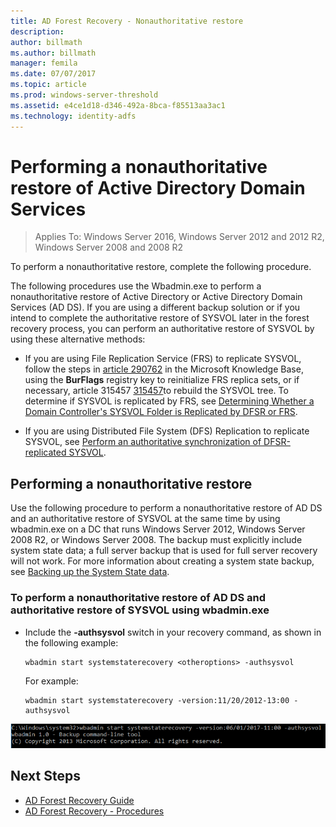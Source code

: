 ```yaml
---
title: AD Forest Recovery - Nonauthoritative restore
description:
author: billmath
ms.author: billmath
manager: femila
ms.date: 07/07/2017
ms.topic: article
ms.prod: windows-server-threshold
ms.assetid: e4ce1d18-d346-492a-8bca-f85513aa3ac1
ms.technology: identity-adfs
---
```




# Performing a nonauthoritative restore of Active Directory Domain Services 

>Applies To: Windows Server 2016, Windows Server 2012 and 2012 R2, Windows Server 2008 and 2008 R2
 
 To perform a nonauthoritative restore, complete the following procedure.  
  
 The following procedures use the Wbadmin.exe to perform a nonauthoritative restore of Active Directory or Active Directory Domain Services (AD DS). If you are using a different backup solution or if you intend to complete the authoritative restore of SYSVOL later in the forest recovery process, you can perform an authoritative restore of SYSVOL by using these alternative methods:  
  
-   If you are using File Replication Service (FRS) to replicate SYSVOL, follow the steps in [article 290762](https://go.microsoft.com/fwlink/?LinkId=148443) in the Microsoft Knowledge Base, using the **BurFlags** registry key to reinitialize FRS replica sets, or if necessary, article 315457 [315457](https://support.microsoft.com/kb/315457)to rebuild the SYSVOL tree. To determine if SYSVOL is replicated by FRS, see [Determining Whether a Domain Controller's SYSVOL Folder is Replicated by DFSR or FRS](https://msdn.microsoft.com/en-us/library/windows/desktop/cc507518.aspx#determining_whether_a_domain_controller_s_sysvol_folder_is_replicated_by_dfsr_or_frs).  
  
-   If you are using Distributed File System (DFS) Replication to replicate SYSVOL, see [Perform an authoritative synchronization of DFSR-replicated SYSVOL](AD-Forest-Recovery-Authoritative-Recovery-SYSVOL.md).  
  
 
## Performing a nonauthoritative restore  
 Use the following procedure to perform a nonauthoritative restore of AD DS and an authoritative restore of SYSVOL at the same time by using wbadmin.exe on a DC that runs Windows Server 2012, Windows Server 2008 R2, or Windows Server 2008. The backup must explicitly include system state data; a full server backup that is used for full server recovery will not work. For more information about creating a system state backup, see [Backing up the System State data](AD-Forest-Recovery-Backing-up-System-State.md).  
  
### To perform a nonauthoritative restore of AD DS and authoritative restore of SYSVOL using wbadmin.exe  
  
-   Include the **-authsysvol** switch in your recovery command, as shown in the following example:  
  
    ```  
    wbadmin start systemstaterecovery <otheroptions> -authsysvol  
    ```  
  
     For example:  
  
    ```  
    wbadmin start systemstaterecovery -version:11/20/2012-13:00 -authsysvol  
    ```  
  
 ![Restore](media/AD-Forest-Recovery-Nonauthoritative-Restore/nonauth.png)

## Next Steps

- [AD Forest Recovery Guide](AD-Forest-Recovery-Guide.md)
- [AD Forest Recovery - Procedures](AD-Forest-Recovery-Procedures.md)
